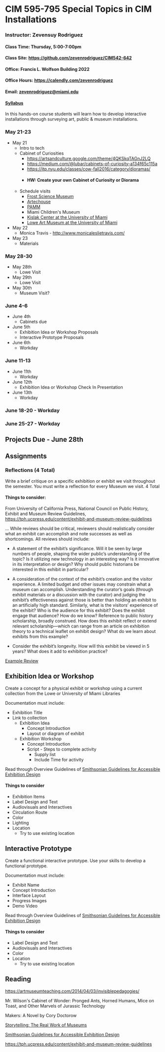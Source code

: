 # CIM 595-795 Special Topics in CIM Installations

### Instructor: Zevensuy Rodriguez
#### Class Time: Thursday, 5:00-7:00pm
#### Class Site: https://github.com/zevenrodriguez/CIM542-642
#### Office: Francis L. Wolfson Building 2022
#### Office Hours: https://calendly.com/zevenrodriguez
#### Email: zevenrodriguez@miami.edu
#### [Syllabus](CIM595-795-SpecialTopicsInCIM-Installations.pdf)

In this hands-on course students will learn how to develop interactive installations through surveying art, public & museum installations.


### May 21-23

* May 21
  * Intro to tech
  * Cabinet of Curiosities
    * https://artsandculture.google.com/theme/4QKSkqTAGnJ2LQ
    * https://medium.com/@lubar/cabinets-of-curiosity-a134f65c115a
    * https://itp.nyu.edu/classes/cow-fall2016/category/dioramas/
    * #### HW: Create your own Cabinet of Curiosity or Diorama
  * Schedule visits
    * [Frost Science Museum](https://www.frostscience.org/)
    * [Artechouse](https://www.artechouse.com/)
    * [PAMM](https://www.pamm.org/)
    * Miami Children's Museum
    * [Kislak Center at the University of Miami](https://www.library.miami.edu/kislak-center/)
    * [Lowe Art Museum at the University of Miami](https://www.lowe.miami.edu/)
* May 22
  * Monica Travis - http://www.monicaleslietravis.com/
* May 23
  * Materials

### May 28-30
* May 28th
  * Lowe Visit
* May 29th
  * Lowe Visit
* May 30th
  * Museum Visit?

### June 4-6
* June 4th
  * Cabinets due
* June 5th
  * Exhibition Idea or Workshop Proposals
  * Interactive Prototype Proposals
* June 6th
  * Workday

### June 11-13
* June 11th
  * Workday
* June 12th
  * Exhibition Idea or Workshop Check In Presentation
* June 13th
  * Workday

### June 18-20 - Workday
### June 25-27 - Workday
## Projects Due - June 28th

## Assignments

### Reflections (4 Total)
Write a brief critique on a specific exhibition or exhibit we visit throughout the semester. You must write a reflection for every Museum we visit. 4 Total

#### Things to consider:

From University of California Press, National Council on Public History, Exhibit and Museum Review Guidelines, https://tph.ucpress.edu/content/exhibit-and-museum-review-guidelines

... While reviews should be critical, reviewers should realistically consider what an exhibit can accomplish and note successes as well as shortcomings. All reviews should include:

* A statement of the exhibit’s significance. Will it be seen by large numbers of people, shaping the wider public’s understanding of the topic? Is it utilizing new technology in an interesting way? Is it innovative in its interpretation or design? Why should public historians be interested in this exhibit in particular?

* A consideration of the context of the exhibit’s creation and the visitor experience. A limited budget and other issues may constrain what a museum can accomplish. Understanding the curator’s goals (through exhibit materials or a discussion with the curator) and judging the exhibit’s effectiveness against those is better than holding an exhibit to an artificially high standard. Similarly, what is the visitors’ experience of the exhibit? Who is the audience for this exhibit? Does the exhibit engage that audience? How do we know?
Reference to public history scholarship, broadly construed. How does this exhibit reflect or extend relevant scholarship—which can range from an article on exhibition theory to a technical leaflet on exhibit design? What do we learn about exhibits from this example?

* Consider the exhibit’s longevity. How will this exhibit be viewed in 5 years? What does it add to exhibition practice?

[Example Review](https://github.com/zevenrodriguez/oddgui/blob/master/2018-09-09-interpretive-exhibits-assignment-1.md)

## Exhibition Idea or Workshop
Create a concept for a physical exhibit or workshop using a current collection from the Lowe or University of Miami Libraries

Documentation must include:

* Exhibition Title
* Link to collection
  * Exhibition Idea
    * Concept Introduction
    * Layout or diagram of exhibit
  * Exhibition Workshop
    * Concept Introduction
    * Script - Steps to complete activity
      * Supply list
      * Include Time for activity

Read through Overview Guidelines of [Smithsonian Guidelines for Accessible Exhibition Design](https://www.si.edu/Accessibility/SGAED)

#### Things to consider
* Exhibition Items
* Label Design and Text
* Audiovisuals and Interactives
* Circulation Route
* Color
* Lighting
* Location
  * Try to use existing location

## Interactive Prototype
Create a functional interactive prototype. Use your skills to develop a functional prototype.

Documentation must include:
* Exhibit Name
* Concept Introduction
* Interface Layout
* Progress Images
* Demo Video

Read through Overview Guidelines of [Smithsonian Guidelines for Accessible Exhibition Design](https://www.si.edu/Accessibility/SGAED)

#### Things to consider
* Label Design and Text
* Audiovisuals and Interactives
* Color
* Location
  * Try to use existing location


## Reading

https://artmuseumteaching.com/2014/04/03/invisiblepedagogies/

Mr. Wilson's Cabinet of Wonder: Pronged Ants, Horned Humans, Mice on Toast, and Other Marvels of Jurassic Technology

Makers: A Novel by Cory Doctorow

[Storytelling: The Real Work of Museums](https://www.academia.edu/11058356/Storytelling_The_Real_Work_of_Museums?source=swp_share)

[Smithsonian Guidelines for Accessible Exhibition Design](https://www.si.edu/Accessibility/SGAED)

https://tph.ucpress.edu/content/exhibit-and-museum-review-guidelines
